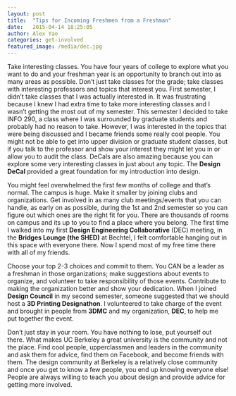 ```yaml
---
layout: post
title:  "Tips for Incoming Freshmen from a Freshman"
date:   2015-04-14 18:25:05
author: Alex Yao
categories: get-involved
featured_image: /media/dec.jpg
---
```


Take interesting classes. You have four years of college to explore what you want to do and your freshman year is an opportunity to branch out into as many areas as possible. Don’t just take classes for the grade; take classes with interesting professors and topics that interest you. First semester, I didn’t take classes that I was actually interested in. It was frustrating because I knew I had extra time to take more interesting classes and I wasn’t getting the most out of my semester. This semester I decided to take INFO 290, a class where I was surrounded by graduate students and probably had no reason to take. However, I was interested in the topics that were being discussed and I became friends some really cool people. You might not be able to get into upper division or graduate student classes, but if you talk to the professor and show your interest they might let you in or allow you to audit the class. DeCals are also amazing because you can explore some very interesting classes in just about any topic. The **Design DeCal** provided a great foundation for my introduction into design.

You might feel overwhelmed the first few months of college and that’s normal. The campus is huge. Make it smaller by joining clubs and organizations. Get involved in as many club meetings/events that you can handle, as early on as possible, during the 1st and 2nd semester so you can figure out which ones are the right fit for you. There are thousands of rooms on campus and its up to you to find a place where you belong. The first time I walked into my first **Design Engineering Collaborative** (DEC) meeting, in the **Bridges Lounge (the SHED)** at Bechtel, I felt comfortable hanging out in this space with everyone there. Now I spend most of my free time there with all of my friends.

Choose your top 2-3 choices and commit to them. You CAN be a leader as a freshman in those organizations; make suggestions about events to organize, and volunteer to take responsibility of those events. Contribute to making the organization better and show your dedication. When I joined **Design Council** in my second semester, someone suggested that we should host a **3D Printing Designathon**. I volunteered to take charge of the event and brought in people from **3DMC** and my organization, **DEC**, to help me put together the event. 

Don’t just stay in your room. You have nothing to lose, put yourself out there. What makes UC Berkeley a great university is the community and not the place. Find cool people, upperclassmen and leaders in the community and ask them for advice, find them on Facebook, and become friends with them. The design community at Berkeley is a relatively close community and once you get to know a few people, you end up knowing everyone else! People are always willing to teach you about design and provide advice for getting more involved.